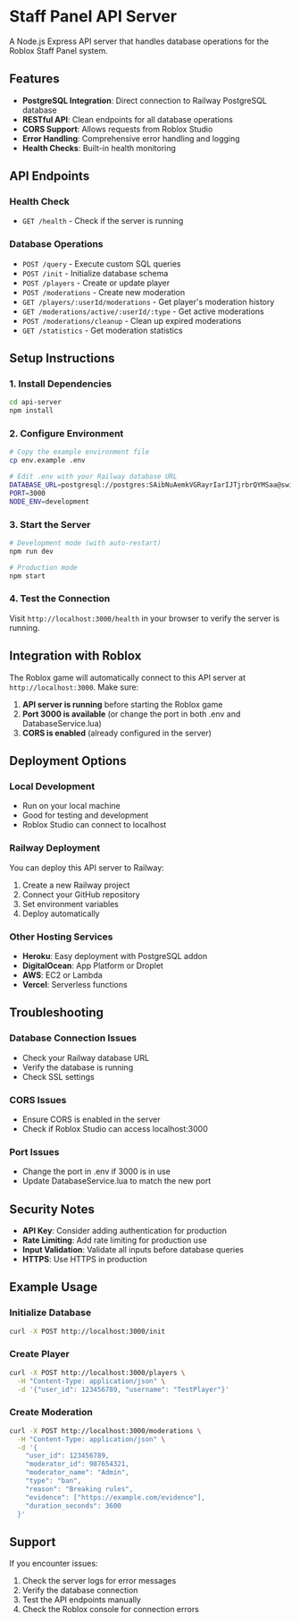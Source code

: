 # Staff Panel API Server

A Node.js Express API server that handles database operations for the Roblox Staff Panel system.

## Features

- **PostgreSQL Integration**: Direct connection to Railway PostgreSQL database
- **RESTful API**: Clean endpoints for all database operations
- **CORS Support**: Allows requests from Roblox Studio
- **Error Handling**: Comprehensive error handling and logging
- **Health Checks**: Built-in health monitoring

## API Endpoints

### Health Check
- `GET /health` - Check if the server is running

### Database Operations
- `POST /query` - Execute custom SQL queries
- `POST /init` - Initialize database schema
- `POST /players` - Create or update player
- `POST /moderations` - Create new moderation
- `GET /players/:userId/moderations` - Get player's moderation history
- `GET /moderations/active/:userId/:type` - Get active moderations
- `POST /moderations/cleanup` - Clean up expired moderations
- `GET /statistics` - Get moderation statistics

## Setup Instructions

### 1. Install Dependencies
```bash
cd api-server
npm install
```

### 2. Configure Environment
```bash
# Copy the example environment file
cp env.example .env

# Edit .env with your Railway database URL
DATABASE_URL=postgresql://postgres:SAibNuAemkVGRayrIarIJTjrbrQYMSaa@switchback.proxy.rlwy.net:58627/railway
PORT=3000
NODE_ENV=development
```

### 3. Start the Server
```bash
# Development mode (with auto-restart)
npm run dev

# Production mode
npm start
```

### 4. Test the Connection
Visit `http://localhost:3000/health` in your browser to verify the server is running.

## Integration with Roblox

The Roblox game will automatically connect to this API server at `http://localhost:3000`. Make sure:

1. **API server is running** before starting the Roblox game
2. **Port 3000 is available** (or change the port in both .env and DatabaseService.lua)
3. **CORS is enabled** (already configured in the server)

## Deployment Options

### Local Development
- Run on your local machine
- Good for testing and development
- Roblox Studio can connect to localhost

### Railway Deployment
You can deploy this API server to Railway:
1. Create a new Railway project
2. Connect your GitHub repository
3. Set environment variables
4. Deploy automatically

### Other Hosting Services
- **Heroku**: Easy deployment with PostgreSQL addon
- **DigitalOcean**: App Platform or Droplet
- **AWS**: EC2 or Lambda
- **Vercel**: Serverless functions

## Troubleshooting

### Database Connection Issues
- Check your Railway database URL
- Verify the database is running
- Check SSL settings

### CORS Issues
- Ensure CORS is enabled in the server
- Check if Roblox Studio can access localhost:3000

### Port Issues
- Change the port in .env if 3000 is in use
- Update DatabaseService.lua to match the new port

## Security Notes

- **API Key**: Consider adding authentication for production
- **Rate Limiting**: Add rate limiting for production use
- **Input Validation**: Validate all inputs before database queries
- **HTTPS**: Use HTTPS in production

## Example Usage

### Initialize Database
```bash
curl -X POST http://localhost:3000/init
```

### Create Player
```bash
curl -X POST http://localhost:3000/players \
  -H "Content-Type: application/json" \
  -d '{"user_id": 123456789, "username": "TestPlayer"}'
```

### Create Moderation
```bash
curl -X POST http://localhost:3000/moderations \
  -H "Content-Type: application/json" \
  -d '{
    "user_id": 123456789,
    "moderator_id": 987654321,
    "moderator_name": "Admin",
    "type": "ban",
    "reason": "Breaking rules",
    "evidence": ["https://example.com/evidence"],
    "duration_seconds": 3600
  }'
```

## Support

If you encounter issues:
1. Check the server logs for error messages
2. Verify the database connection
3. Test the API endpoints manually
4. Check the Roblox console for connection errors

